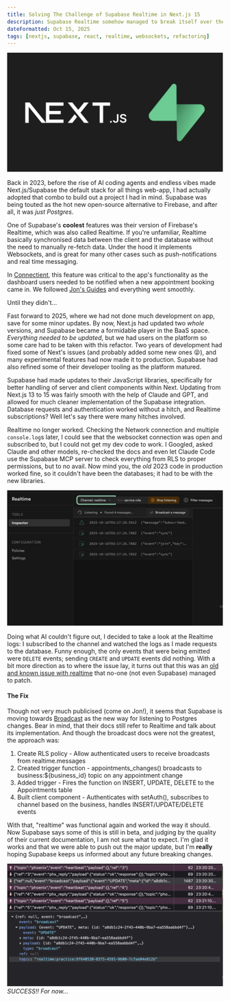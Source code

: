 ```yaml
---
title: Solving The Challenge of Supabase Realtime in Next.js 15
description: Supabase Realtime somehow managed to break itself over the last two years
dateFormatted: Oct 15, 2025
tags: [nextjs, supabase, react, realtime, websockets, refactoring]
---
```


![alt text](supabase-realtime-challenges-2025/image.png)

Back in 2023, before the rise of AI coding agents and endless vibes made Next.js/Supabase the default stack for all things web-app, I had actually adopted that combo to build out a project I had in mind. Supabase was being touted as the hot new open-source alternative to Firebase, and after all, it was _just Postgres_.

One of Supabase's **coolest** features was their version of Firebase's Realtime, which was also called Realtime. If you're unfamiliar, Realtime basically synchronised data between the client and the database without the need to manually re-fetch data. Under the hood it implements Websockets, and is great for many other cases such as push-notifications and real time messaging.

In [Connectient](/project/connectient), this feature was critical to the app's functionality as the dashboard users needed to be notified when a new appointment booking came in. We followed [Jon's Guides](https://supabase.com/docs/guides/realtime/realtime-with-nextjs) and everything went smoothly.

Until they didn't...

Fast forward to 2025, where we had not done much development on app, save for some minor updates. By now, Next.js had updated two _whole_ versions, and Supabase became a formidable player in the BaaS space. _Everything needed to be updated_, but we had users on the platform so some care had to be taken with this refactor. Two years of development had fixed some of Next's issues (and probably added some new ones 😝), and many experimental features had now made it to production. Supabase had also refined some of their developer tooling as the platform matured.

Supabase had made updates to their JavaScript libraries, specifically for better handling of server and client components within Next. Updating from Next.js 13 to 15 was fairly smooth with the help of Claude and GPT, and allowed for much cleaner implementation of the Supabase integration. Database requests and authentication worked without a hitch, and Realtime subscriptions? Well let's say there were many hitches involved.

Realtime no longer worked. Checking the Network connection and multiple `console.log`s later, I could see that the websocket connection was open and subscribed to, but I could not get my dev code to work. I Googled, asked Claude and other models, re-checked the docs and even let Claude Code use the Supabase MCP server to check everything from RLS to proper permissions, but to no avail. Now mind you, the _old_ 2023 code in production worked fine, so it couldn't have been the databases; it had to be with the new libraries.

![alt text](supabase-realtime-challenges-2025/image-1.png)

Doing what AI couldn't figure out, I decided to take a look at the Realtime logs: I subscribed to the channel and watched the logs as I made requests to the database. Funny enough, the only events that were being emitted were `DELETE` events; sending `CREATE` and `UPDATE` events did nothing. With a bit more direction as to where the issue lay, it turns out that this was an [old and known issue with realtime](https://github.com/supabase/supabase-js/issues/335) that no-one (not even Supabase) managed to patch.

#### The Fix

Though not very much publicised (come on Jon!), it seems that Supabase is moving towards [Broadcast](https://supabase.com/docs/guides/realtime/broadcast) as the new way for listening to Postgres changes. Bear in mind, that their docs still refer to Realtime and talk about its implementation. And though the broadcast docs were not the greatest, the approach was:

1. Create RLS policy - Allow authenticated users to receive broadcasts from realtime.messages
2. Created trigger function - appointments_changes() broadcasts to business:${business_id} topic on any appointment change
3. Added trigger - Fires the function on INSERT, UPDATE, DELETE to the Appointments table
4. Built client component - Authenticates with setAuth(), subscribes to channel based on the business, handles INSERT/UPDATE/DELETE events

With that, "realtime" was functional again and worked the way it should. Now Supabase says some of this is still in beta, and judging by the quality of their current documentation, I am not sure what to expect. I'm glad it works and that we were able to push out the major update, but I'm **really** hoping Supabase keeps us informed about any future breaking changes.

![alt text](supabase-realtime-challenges-2025/image-2.png)_SUCCESS!! For now..._
